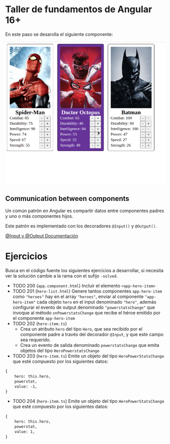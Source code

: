 # Taller de fundamentos de Angular 16+

En este paso se desarolla el siguiente componente:

![Single Component](/docs/02.01-communication-solved.gif)

## Communication between components

Un común patrón en Angular es compartir datos entre componentes padres y uno o más componentes hijos.

Este patrón es implementado con los decoradores `@Input()` y `@Output()`.

[@Input y @Output Documentación](https://angular.io/guide/inputs-outputs)

# Ejercicios

Busca en el código fuente los siguientes ejercicios a desarrollar, si necesita ver la solución cambie a la rama con el sufijo `-solved`.

- TODO 200 (`app.component.html`) Incluir el elemento `<app-hero-item>`
- TODO 201 (`hero-list.html`) Genere tantos componentes `app-hero-item` como `"heroes"` hay en el array `"heroes"`, enviar al componente `"app-hero-item"` cada objeto `hero` en
  el input denominado `"hero"`, además configurar el evento de output denominado `"powerstatsChange"` que invoque al método `onPowerstatsChange` que recibe el héroe emitido por el componente `app-hero-item`
- TODO 202 (`hero-item.ts`)
  - Crea un atributo `hero` del tipo `Hero`, que sea recibido por el componente padre a través del decorador `@Input`, y que este campo sea requerido.
  - Crea un evento de salida denominado `powerstatsChange` que emita objetos del tipo `HeroPowerstatsChange`
- TODO 203 (`hero-item.ts`) Emite un objeto del tipo `HeroPowerStatsChange` que esté compuesto por los siguientes datos:

```
{
    hero: this.hero,
    powerstat,
    value: -1,
}
```

- TODO 204 (`hero-item.ts`) Emite un objeto del tipo `HeroPowerStatsChange` que esté compuesto por los siguientes datos:

```
{
    hero: this.hero,
    powerstat,
    value: 1,
}
```
